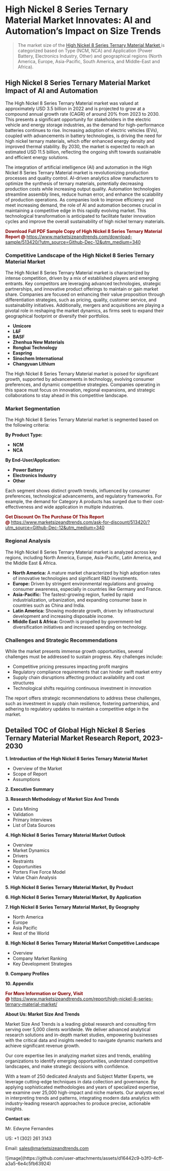 <H1>High Nickel 8 Series Ternary Material Market Innovates: AI and Automation’s Impact on Size Trends</H1><blockquote><p>The market size of the <a href="https://www.marketsizeandtrends.com/download-sample/513420/?utm_source=Github-Dec-12&amp;utm_medium=340" target="_blank">High Nickel 8 Series Ternary Material Market </a>is categorized based on Type (NCM, NCA) and Application (Power Battery, Electronics Industry, Other) and geographical regions (North America, Europe, Asia-Pacific, South America, and Middle-East and Africa).</p></blockquote><p><h2>High Nickel 8 Series Ternary Material Market Impact of AI and Automation</h2><p>The High Nickel 8 Series Ternary Material market was valued at approximately USD 3.5 billion in 2022 and is projected to grow at a compound annual growth rate (CAGR) of around 20% from 2023 to 2030. This presents a significant opportunity for stakeholders in the electric vehicle and energy storage industries, as the demand for high-performance batteries continues to rise. Increasing adoption of electric vehicles (EVs), coupled with advancements in battery technologies, is driving the need for high nickel ternary materials, which offer enhanced energy density and improved thermal stability. By 2030, the market is expected to reach an estimated USD 11.5 billion, reflecting the ongoing shift towards sustainable and efficient energy solutions.</p><p>The integration of artificial intelligence (AI) and automation in the High Nickel 8 Series Ternary Material market is revolutionizing production processes and quality control. AI-driven analytics allow manufacturers to optimize the synthesis of ternary materials, potentially decreasing production costs while increasing output quality. Automation technologies streamline assembly lines, reduce human error, and enhance the scalability of production operations. As companies look to improve efficiency and meet increasing demand, the role of AI and automation becomes crucial in maintaining a competitive edge in this rapidly evolving market. This technological transformation is anticipated to facilitate faster innovation cycles and improve the overall sustainability of high nickel ternary materials.</p></p><p><strong><span style="color: #800000;">Download Full PDF Sample Copy of High Nickel 8 Series Ternary Material Report @</span>&nbsp;</strong><a href="https://www.marketsizeandtrends.com/download-sample/513420/?utm_source=Github-Dec-12&amp;utm_medium=340">https://www.marketsizeandtrends.com/download-sample/513420/?utm_source=Github-Dec-12&amp;utm_medium=340</a></p><h3>Competitive Landscape of the High Nickel 8 Series Ternary Material Market</h3><p>The High Nickel 8 Series Ternary Material market is characterized by intense competition, driven by a mix of established players and emerging entrants. Key competitors are leveraging advanced technologies, strategic partnerships, and innovative product offerings to maintain or gain market share. Companies are focused on enhancing their value proposition through differentiation strategies, such as pricing, quality, customer service, and sustainability initiatives. Additionally, mergers and acquisitions are playing a pivotal role in reshaping the market dynamics, as firms seek to expand their geographical footprint or diversify their portfolios.</p><p><strong><p><ul><li>Umicore </li><li> L&F </li><li> BASF </li><li> Zhenhua New Materials </li><li> Rongbai Technology </li><li> Easpring </li><li> Sinochem International </li><li> Changyuan Lithium</p></li></ul></p></strong></p><p>The High Nickel 8 Series Ternary Material market is poised for significant growth, supported by advancements in technology, evolving consumer preferences, and dynamic competitive strategies. Companies operating in this space must focus on innovation, regional expansions, and strategic collaborations to stay ahead in this competitive landscape.</p><h3>Market Segmentation</h3><p>The High Nickel 8 Series Ternary Material market is segmented based on the following criteria:</p><p><strong>By Product Type:</strong></p><p><strong><p><ul><li>NCM </li><li> NCA</p></li></ul></p></strong></p><p><strong>By End-User/Application:</strong></p><p><strong><p><ul><li>Power Battery </li><li> Electronics Industry </li><li> Other</p></li></ul></p></strong></p><p>Each segment shows distinct growth trends, influenced by consumer preferences, technological advancements, and regulatory frameworks. For example, the demand for Category A products has surged due to their cost-effectiveness and wide application in multiple industries.</p><p><strong><span style="color: #800000;">Get Discount On The Purchase Of This Report @&nbsp;</span></strong><a href="https://www.marketsizeandtrends.com/ask-for-discount/513420/?utm_source=Github-Dec-12&amp;utm_medium=340">https://www.marketsizeandtrends.com/ask-for-discount/513420/?utm_source=Github-Dec-12&amp;utm_medium=340</a></p><h3>Regional Analysis</h3><p>The High Nickel 8 Series Ternary Material market is analyzed across key regions, including North America, Europe, Asia-Pacific, Latin America, and the Middle East &amp; Africa.</p><ul><li><strong>North America:</strong> A mature market characterized by high adoption rates of innovative technologies and significant R&amp;D investments.</li><li><strong>Europe:</strong> Driven by stringent environmental regulations and growing consumer awareness, especially in countries like Germany and France.</li><li><strong>Asia-Pacific:</strong> The fastest-growing region, fueled by rapid industrialization, urbanization, and expanding consumer base in countries such as China and India.</li><li><strong>Latin America:</strong> Showing moderate growth, driven by infrastructural development and increasing disposable income.</li><li><strong>Middle East &amp; Africa:</strong> Growth is propelled by government-led diversification initiatives and increased spending on technology.</li></ul><h3>Challenges and Strategic Recommendations</h3><p>While the market presents immense growth opportunities, several challenges must be addressed to sustain progress. Key challenges include:</p><ul><li>Competitive pricing pressures impacting profit margins</li><li>Regulatory compliance requirements that can hinder swift market entry</li><li>Supply chain disruptions affecting product availability and cost structures</li><li>Technological shifts requiring continuous investment in innovation</li></ul><p>The report offers strategic recommendations to address these challenges, such as investment in supply chain resilience, fostering partnerships, and adhering to regulatory updates to maintain a competitive edge in the market.</p><h2>Detailed TOC of Global High Nickel 8 Series Ternary Material Market Research Report, 2023-2030</h2><p><strong>1. Introduction of the High Nickel 8 Series Ternary Material Market</strong></p><ul><li>Overview of the Market</li><li>Scope of Report</li><li>Assumptions&nbsp;</li></ul><p><strong>2. Executive Summary</strong></p><p><strong>3. Research Methodology of <strong>Market Size And Trends</strong></strong></p><ul><li>Data Mining</li><li>Validation</li><li>Primary Interviews</li><li>List of Data Sources&nbsp;</li></ul><p><strong>4. High Nickel 8 Series Ternary Material Market Outlook</strong></p><ul><li>Overview</li><li>Market Dynamics</li><li>Drivers</li><li>Restraints</li><li>Opportunities</li><li>Porters Five Force Model</li><li>Value Chain Analysis&nbsp;</li></ul><p><strong>5. High Nickel 8 Series Ternary Material Market, By Product</strong></p><p><strong>6. High Nickel 8 Series Ternary Material Market, By Application</strong></p><p><strong>7. High Nickel 8 Series Ternary Material Market, By Geography</strong></p><ul><li>North America</li><li>Europe</li><li>Asia Pacific</li><li>Rest of the World&nbsp;</li></ul><p><strong>8. High Nickel 8 Series Ternary Material Market Competitive Landscape</strong></p><ul><li>Overview</li><li>Company Market Ranking</li><li>Key Development Strategies&nbsp;</li></ul><p><strong>9. Company Profiles</strong></p><p><strong>10. Appendix</strong></p><p><strong><span style="color: #800000;">For More Information or Query, Visit @&nbsp;</span></strong><a href="https://www.marketsizeandtrends.com/report/high-nickel-8-series-ternary-material-market/">https://www.marketsizeandtrends.com/report/high-nickel-8-series-ternary-material-market/</a></p><p></p><p><strong>About Us:&nbsp;Market Size And Trends</strong></p><p>Market Size And Trends&nbsp;is a leading global research and consulting firm serving over 5,000 clients worldwide. We deliver advanced analytical research solutions and in-depth market studies, empowering businesses with the critical data and insights needed to navigate dynamic markets and achieve significant revenue growth.</p><p>Our core expertise lies in analyzing market sizes and trends, enabling organizations to identify emerging opportunities, understand competitive landscapes, and make strategic decisions with confidence.</p><p>With a team of 250 dedicated Analysts and Subject Matter Experts, we leverage cutting-edge techniques in data collection and governance. By applying sophisticated methodologies and years of specialized expertise, we examine over 25,000 high-impact and niche markets. Our analysts excel in interpreting trends and patterns, integrating modern data analytics with industry-leading research approaches to produce precise, actionable insights.</p><p><strong>Contact us:</strong></p><p>Mr. Edwyne Fernandes</p><p>US: +1 (302) 261 3143</p><p>Email: <a href="mailto:sales@marketsizeandtrends.com">sales@marketsizeandtrends.com</a>&nbsp;</p>
![image](https://github.com/user-attachments/assets/d16442c9-b3f0-4cff-a3a5-6e4c5fb63924)
